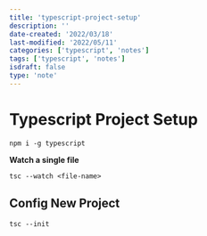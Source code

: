 ```yaml
---
title: 'typescript-project-setup'
description: ''
date-created: '2022/03/18'
last-modified: '2022/05/11'
categories: ['typescript', 'notes']
tags: ['typescript', 'notes']
isdraft: false
type: 'note'
---
```


# Typescript Project Setup

```shell
npm i -g typescript
```

**Watch a single file**

```shell
tsc --watch <file-name>
```

## Config New Project

```shell
tsc --init
```
